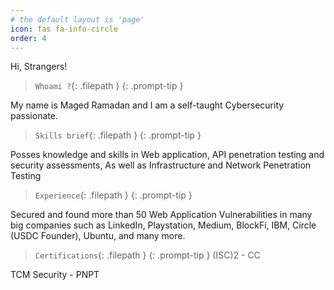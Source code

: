 ```yaml
---
# the default layout is 'page'
icon: fas fa-info-circle
order: 4
---
```



Hi, Strangers!

> `Whoami ?`{: .filepath }
{: .prompt-tip }


My name is Maged Ramadan and I am a self-taught Cybersecurity passionate.

> `Skills brief`{: .filepath }
{: .prompt-tip }

Posses knowledge and skills in Web application, API penetration testing and security assessments, As well as Infrastructure and Network Penetration Testing 

> `Experience`{: .filepath }
{: .prompt-tip }


Secured and found more than 50 Web Application Vulnerabilities in many big companies such as LinkedIn, Playstation, Medium, BlockFi, IBM, Circle (USDC Founder), Ubuntu, and many more.


> `Certifications`{: .filepath }
{: .prompt-tip }
(ISC)2 - CC

TCM Security - PNPT

